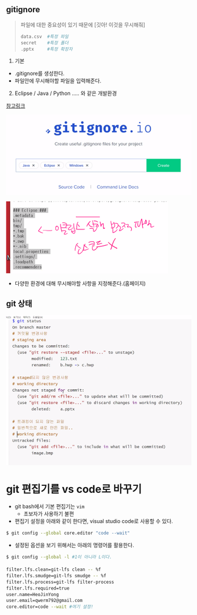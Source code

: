 ## gitignore

> 파일에 대한 중요성이 있기 때문에 [깃아! 이것을 무시해줘]
>
> ```bash
> data.csv  #특정 파일
> secret    #특정 폴더
> .pptx     #특정 확장자
> ```



1. 기본

* .gitignore를 생성한다.
* 파일안에 무시해야할 파일을 입력해준다.



2. Eclipse / Java / Python ….. 와 같은 개발환경

[참고링크](http://gitignore.io/)

![image-20210205093215016](md-images/image-20210205093215016.png)

![image-20210205092444556](md-images/image-20210205092444556.png)

* 다양한 환경에 대해 무시해야할 사항을 지정해준다.(홈페이지)



## git 상태

![image-20210205095007804](md-images/image-20210205095007804.png)



# git 편집기를 vs code로 바꾸기

* git bash에서 기본 편집기는 `vim`
  * 초보자가 사용하기 불편
* 편집기 설정을 아래와 같이 한다면, visual studio code로 사용할 수 있다.

```bash
$ git config --global core.editor "code --wait"
```

* 설정된 옵션을 보기 위해서는 아래의 명령어를 활용한다.

```bash
$ git config --global -l #1이 아니라 L이다.

filter.lfs.clean=git-lfs clean -- %f
filter.lfs.smudge=git-lfs smudge -- %f
filter.lfs.process=git-lfs filter-process
filter.lfs.required=true
user.name=HeoJinYong
user.email=qwerm792@gmail.com
core.editor=code --wait #여기 설정!
```


